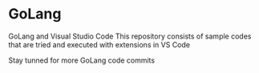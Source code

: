 # GoLang
GoLang and Visual Studio Code 
This repository consists of sample codes that are tried and executed with extensions in VS Code

Stay tunned for more GoLang code commits
